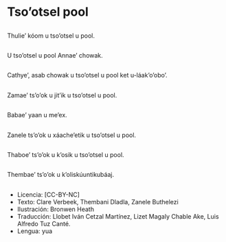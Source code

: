 # Tso’otsel pool

##
Thulie’ kóom u tso’otsel u pool.

##
U tso’otsel u pool Annae’ chowak.

##
Cathye’, asab chowak u tso’otsel u pool ket u-láak’o’obo’.

##
Zamae’ ts’o’ok u jit’ik u tso’otsel u pool.

##
Babae’ yaan u me’ex.

##
Zanele ts’o’ok u xáache’etik u tso’otsel u pool.

##
Thaboe’ ts’o’ok u k’osik u tso’otsel u pool.

##
Thembae’ ts’o’ok u k’oliskúuntikubáaj.

##
* Licencia: [CC-BY-NC]
* Texto: Clare Verbeek, Thembani Dladla, Zanele Buthelezi
* Ilustración: Bronwen Heath
* Traducción: Llobet Iván Cetzal Martínez, Lizet Magaly Chable Ake,  Luis Alfredo Tuz Canté.
* Lengua: yua
